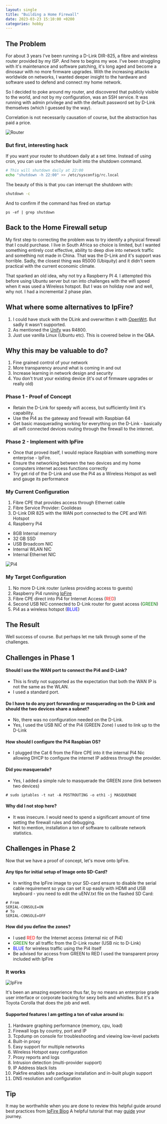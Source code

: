 ```yaml
---
layout: single
title: "Building a Home Firewall"
date: 2023-03-23 15:10:00 +0200
categories: hobby
---
```


## The Problem 
For about 3 years I've been running a D-Link DIR-825, a fibre and wireless router provided by my ISP. And here to begins my woe. 
I've been struggling with it's maintenance and software patching, it's long aged and become a dinosaur with no more firmware upgrades.
With the increasing attacks worldwide on networks, I wanted deeper insight to the hardware and software used to defend and connect my home network.

So I decided to poke around my router, and discovered that publicly visible to the world, and not by my configuration, was an SSH service.
It was running with admin privilege and with the default password set by D-Link themselves (which I guessed by the way).

Correlation is not necessarily causation of course, but the abstraction has paid a price. 

![Router](/images/DIR-825.png)

### But first, interesting hack
If you want your router to shutdown daily at a set time. Instead of using cron, you can use the scheduler built into the shutdown command.
```bash
# This will shutdown daily at 22:00
echo "shutdown -h 22:00" >> /etc/sysconfig/rc.local
```
The beauty of this is that you can interrupt the shutdown with:
```bash
shutdown -c
```
And to confirm if the command has fired on startup
```
ps -ef | grep shutdown
```

## Back to the Home Firewall setup
My first step to correcting the problem was to try identify a physical firewall that I could purchase. 
I live in South Africa so choice is limited, but I wanted something entirely cost effective, ability to deep dive into network traffic and
something not made in China. That was the D-Link and it's support was horrible. Sadly, the closest thing was R5000 (Ubiquity) and it didn't seem practical
with the current economic climate.

That sparked an old idea, why not try a Raspberry PI 4. I attempted this before using Ubuntu server but ran into challenges with the wifi speed when it was used a Wireless hotspot.
But I was on holiday now and well, why not. I had a incremental 2 phase plan.

## What where some alternatives to IpFire?
1. I could have stuck with the DLink and overwritten it with [OpenWrt](https://openwrt.org). But sadly it wasn't supported.
2. As mentioned the [Unify](https://scoop.co.za/products/wireless-networking/ubiquiti-unifi/) was R4800.
3. Just use vanilla Linux (Ubuntu etc). This is covered below in the Q&A.

## Why this may be valuable to do?
1. Fine grained control of your network
2. More transparency around what is coming in and out
3. Increase learning in network design and security
4. You don't trust your existing device (it's out of firmware upgrades or really old)

### Phase 1 - Proof of Concept
- Retain the D-Link for speedy wifi access, but sufficiently limit it's capability.
- Use the Pi4 as the gateway and firewall with Raspbian 64
- Get basic masquerading working for everything on the D-Link - basically all wifi connected devices routing through the firewall to the internet.

### Phase 2 - Implement with IpFire
- Once that proved itself, I would replace Raspbian with something more enterprise - IpFire.
- Ensure the networking between the two devices and my home computers internet access functions correctly
- Try get rid of the D-Link and use the Pi4 as a Wireless Hotspot as well and gauge its performance

### My Current Configuration
1. Fibre CPE that provides access through Ethernet cable
2. Fibre Service Provider: Coolideas
3. D-Link DIR 825 with the WAN port connected to the CPE and Wifi Hotspot
4. Raspberry Pi4 
  - 8GB Internal memory
  - 32 GB SSD 
  - USB Broadcom NIC
  - Internal WLAN NIC 
  - Internal Ethernet NIC

![Pi4](/images/Pi4.jpg)

### My Target Configuration
1. No more D-Link router (unless providing access to guests)
2. Raspberry Pi4 running [IpFire](http://ipfire.org)
3. Fibre CPE direct into Pi4 for Internet Access (<span style="color: red">RED</span>)
4. Second USB NIC connected to D-Link router for guest access (<span style="color: green">GREEN</span>)
5. Pi4 as a wireless hotspot (<span style="color: blue">BLUE</span>)

## The Result
Well success of course. But perhaps let me talk through some of the challenges.

## Challenges in Phase 1

#### Should I use the WAN port to connect the Pi4 and D-Link?
- This is firstly not supported as the expectation that both the WAN IP is not the same as the WLAN.
- I used a standard port.

#### Do I have to do any port forwarding or masquerading on the D-Link and should the two devices share a subnet?
- No, there was no configuration needed on the D-Link.
- Yes, I used the USB NIC of the Pi4 (GREEN Zone) I used to link up to the D-Link

#### How should I configure the Pi4 Raspbian OS?
- I plugged the Cat 6 from the Fibre CPE into it the internal Pi4 Nic allowing DHCP to configure the internet IP address through the provider.

#### Did you masquerade?
- Yes, I added a simple rule to masquerade the GREEN zone (link between two devices)
```
# sudo iptables -t nat -A POSTROUTING -o eth1 -j MASQUERADE
```

#### Why did I not stop here?
- It was insecure. I would need to spend a significant amount of time setting the firewall rules and debugging.
- Not to mention, installation a ton of software to calibrate network statistics.

## Challenges in Phase 2
Now that we have a proof of concept, let's move onto IpFire. 

#### Any tips for initial setup of Image onto SD-Card?
- In writing the IpFire image to your SD-card ensure to disable the serial cable requirement so you can set it up easily with HDMI and USB keyboard - you need to edit the uENV.txt file
on the flashed SD Card:
```
# From
SERIAL-CONSOLE=ON 
# To
SERIAL-CONSOLE=OFF
```

#### How did you define the zones?
- I used <span style="color: red">RED</span> for the Internet access (internal nic of Pi4)
- <span style="color: green">GREEN</span> for all traffic from the D-Link router (USB nic to D-Link)
- <span style="color: blue">BLUE</span> for wireless traffic using the Pi4 itself
- Be advised for access from GREEN to RED I used the transparent proxy included with IpFire

### It works

![IpFire](/images/ipfire.png)

It's been an amazing experience thus far, by no means an enterprise grade user interface or corporate backing for sexy bells and whistles.
But it's a Toyota Corolla that does the job and well.

#### Supported features I am getting a ton of value around is:
1. Hardware graphing performance (memory, cpu, load)
2. Firewall logs by country, port and IP
3. Tcpdump on console for troubleshooting and viewing low-level packets
4. Built-in proxy
5. Easy support for multiple networks
6. Wireless Hotspot easy configuration
7. Proxy reports and logs
8. Intrusion detection (multi-provider support)
9. IP Address black lists
10. Pakfire enables safe package installation and in-built plugin support
11. DNS resolution and configuration


## Tip
It may be worthwhile when you are done to review this helpful guide around best practices from [IpFire Blog](https://blog.ipfire.org/post/firewall-configuration-recommendations-for-ipfire-users)
A helpful tutorial that may [guide](https://www.hendgrow.com/ugs/HowTo-install-IPFire-on-a-Raspberry-Pi.pdf) your journey.

